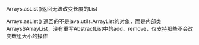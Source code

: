 Arrays.asList()返回无法改变长度的List



Arrays.asList() 返回的不是java.utils.ArrayList的对象，而是内部类Arrays$ArrayList，没有重写AbstractList中的add、remove，仅支持那些不会改变数组大小的操作